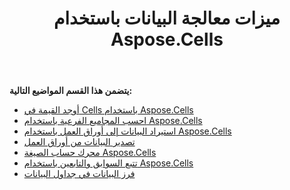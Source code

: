 ﻿---
title: ميزات معالجة البيانات باستخدام Aspose.Cells
type: docs
weight: 10
url: /ar/java/data-handling-features-using-aspose-cells/
---
**يتضمن هذا القسم المواضيع التالية:**
- [أوجد القيمة في Cells باستخدام Aspose.Cells](/cells/ar/java/find-value-in-cells-using-aspose-cells/)
- [احسب المجاميع الفرعية باستخدام Aspose.Cells](/cells/ar/java/calculate-sub-totals-using-aspose-cells/)
- [استيراد البيانات إلى أوراق العمل باستخدام Aspose.Cells](/cells/ar/java/import-data-to-worksheets-using-aspose-cells/)
- [تصدير البيانات من أوراق العمل](/cells/ar/java/export-data-from-worksheets/)
- [محرك حساب الصيغة Aspose.Cells](/cells/ar/java/formula-calculation-engine-in-aspose-cells/)
- [تتبع السوابق والتابعين باستخدام Aspose.Cells](/cells/ar/java/tracing-precedents-and-dependents-using-aspose-cells/)
- [فرز البيانات في جداول البيانات](/cells/ar/java/sort-data-in-spreadsheets/)
